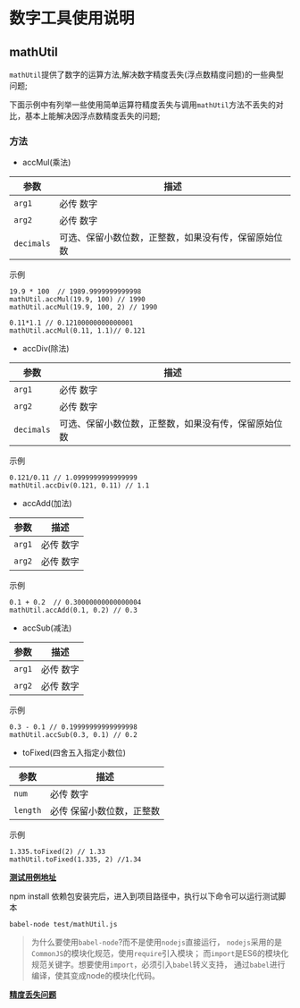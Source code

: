 # 数字工具使用说明

## mathUtil
`mathUtil`提供了数字的运算方法,解决数字精度丢失(浮点数精度问题)的一些典型问题;

下面示例中有列举一些使用简单运算符精度丢失与调用`mathUtil`方法不丢失的对比，基本上能解决因浮点数精度丢失的问题;

### 方法
- accMul(乘法)

| 参数              | 描述                      |
| ----------------- | -------------------------| 
| `arg1`       | 必传    数字|
| `arg2`       | 必传    数字 |
| `decimals`       | 可选、保留小数位数，正整数，如果没有传，保留原始位数      |

示例
```$xslt
19.9 * 100  // 1989.9999999999998
mathUtil.accMul(19.9, 100) // 1990
mathUtil.accMul(19.9, 100, 2) // 1990

0.11*1.1 // 0.12100000000000001
mathUtil.accMul(0.11, 1.1)// 0.121
```

- accDiv(除法)

| 参数              | 描述                      |
| ----------------- | -------------------------| 
| `arg1`       | 必传    数字|
| `arg2`       | 必传    数字 |
| `decimals`       | 可选、保留小数位数，正整数，如果没有传，保留原始位数      |

示例
```$xslt
0.121/0.11 // 1.0999999999999999
mathUtil.accDiv(0.121, 0.11) // 1.1
```
- accAdd(加法)

| 参数              | 描述                      |
| ----------------- | -------------------------| 
| `arg1`       | 必传    数字|
| `arg2`       | 必传    数字|

示例
```$xslt
0.1 + 0.2  // 0.30000000000000004
mathUtil.accAdd(0.1, 0.2) // 0.3
```
- accSub(减法)

| 参数              | 描述                      |
| ----------------- | -------------------------| 
| `arg1`       | 必传    数字|
| `arg2`       | 必传    数字 |

示例
```$xslt
0.3 - 0.1 // 0.19999999999999998
mathUtil.accSub(0.3, 0.1) // 0.2
```
- toFixed(四舍五入指定小数位)

| 参数              | 描述                      |
| ----------------- | -------------------------| 
| `num`       | 必传    数字|
| `length`     | 必传    保留小数位数，正整数 |

示例
```$xslt
1.335.toFixed(2) // 1.33
mathUtil.toFixed(1.335, 2) //1.34
```

**[测试用例地址](../test/mathUtil.js)**

npm install 依赖包安装完后，进入到项目路径中，执行以下命令可以运行测试脚本
```$xslt
babel-node test/mathUtil.js
```
>为什么要使用`babel-node`?而不是使用`nodejs`直接运行，
>`nodejs`采用的是`CommonJS`的模块化规范，使用`require`引入模块；
>而`import`是ES6的模块化规范关键字。想要使用`import`，必须引入`babel`转义支持，
>通过`babel`进行编译，使其变成node的模块化代码。
 
**[精度丢失问题](precision.md)**
